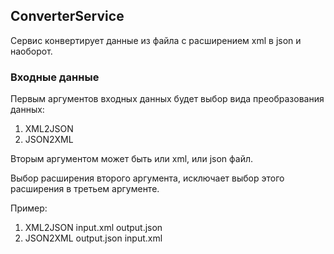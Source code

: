 ## ConverterService
Сервис конвертирует данные из файла с расширением xml в json и наоборот.
### Входные данные
Первым аргументов входных данных будет выбор вида преобразования данных:
1. XML2JSON
2. JSON2XML

Вторым аргументом может быть или xml, или json файл.

Выбор расширения второго аргумента, исключает выбор этого расширения в третьем аргументе. 

Пример: 
1. XML2JSON input.xml output.json 
2. JSON2XML output.json input.xml
